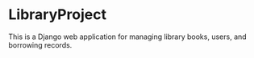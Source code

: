 # LibraryProject
This is a Django web application for managing library books, users, and borrowing records.
